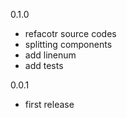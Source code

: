 0.1.0
- refacotr source codes
- splitting components
- add linenum
- add tests

0.0.1
- first release
